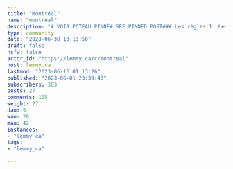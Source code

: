 ```yaml
---
title: "Montréal" 
name: "montreal"
description: "# VOIR POTEAU PINNÉ# SEE PINNED POST### Les règles:1. Les poteaux doivent être en lien avec la grande région de Montréal et / ou sa culture et / ou sa population.2. Aucune bigoterie ne sera tolérée. Ça comprend, mais sans se limiter à, le racisme, le sexisme, l'homophobie, la transphobie, etc.3. Soyez respectueux envers l'aspect multiculturel de Montréal et les autres internautes. Ce sublemmy est bilingue (anglais / français).4. Effectuez une recherche internet avant de poser des questions sur de l'information façilement accessible.5. Aucune publicité (incluant trucs à vendre), sauf sous approbation par l'équipe de modération. Toute publicitée non-approuvée sera considérée comme étant du spam.6. Pas d'éditorialisme des titres lorsque l'on partage un article. Utilisez le titre original, écrivez un commentaire pour partager votre opinion.7. Tentez de lier la source directe, lorsque possible. Évitez les blogs qui paraphrasent la source.8. Pas d'objets perdus.9. Pas de meme macros.10. Rien d'illégal ou trop NSFW.11. Utilisez le gros bon sens### Rules:1. Posts must be related to the region of Montreal and / or its culture and / or its population.2. Absolutely no bigotry will be tolerated. This includes, but is not limited to, racism, sexism, homophobia, transphobia, etc.3. Be respectful towards the multicultural aspect of Montreal and your fellow users. This sublemmy is bilingual (French / English).4. Perform an internet search before asking questions on easily accessible information.5. No publicity (including for sale items), unless approved by the mod team. All unapproved publicity will be considered as spam.6. No title editorialism when sharing an article. Use the original title, write a comment to share your opinion.7. Try to link to the original source whenever possible. Avoid sources that paraphrase other sources.8. No lost and found.9. No meme macros.10. Nothing illegal or overly NSFW.11. Use common sense."
type: community
date: "2023-06-30 13:13:50"
draft: false
nsfw: false
actor_id: "https://lemmy.ca/c/montreal"
host: lemmy.ca
lastmod: "2023-06-16 01:13:26"
published: "2023-06-01 23:39:43"
subscribers: 303
posts: 27
comments: 105
weight: 27
dau: 5
wau: 20
mau: 42
instances:
- "lemmy_ca"
tags: 
- "lemmy_ca"

---
```

